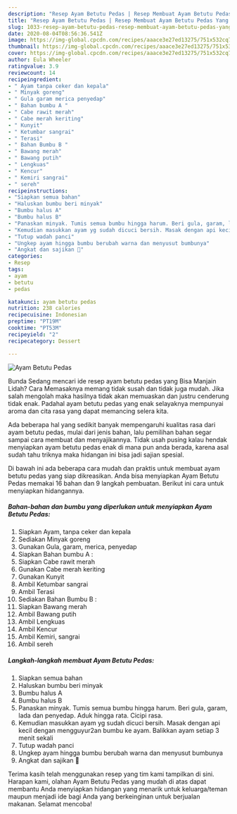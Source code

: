 ```yaml
---
description: "Resep Ayam Betutu Pedas | Resep Membuat Ayam Betutu Pedas Yang Lezat"
title: "Resep Ayam Betutu Pedas | Resep Membuat Ayam Betutu Pedas Yang Lezat"
slug: 1033-resep-ayam-betutu-pedas-resep-membuat-ayam-betutu-pedas-yang-lezat
date: 2020-08-04T08:56:36.541Z
image: https://img-global.cpcdn.com/recipes/aaace3e27ed13275/751x532cq70/ayam-betutu-pedas-foto-resep-utama.jpg
thumbnail: https://img-global.cpcdn.com/recipes/aaace3e27ed13275/751x532cq70/ayam-betutu-pedas-foto-resep-utama.jpg
cover: https://img-global.cpcdn.com/recipes/aaace3e27ed13275/751x532cq70/ayam-betutu-pedas-foto-resep-utama.jpg
author: Eula Wheeler
ratingvalue: 3.9
reviewcount: 14
recipeingredient:
- " Ayam tanpa ceker dan kepala"
- " Minyak goreng"
- " Gula garam merica penyedap"
- " Bahan bumbu A "
- " Cabe rawit merah"
- " Cabe merah keriting"
- " Kunyit"
- " Ketumbar sangrai"
- " Terasi"
- " Bahan Bumbu B "
- " Bawang merah"
- " Bawang putih"
- " Lengkuas"
- " Kencur"
- " Kemiri sangrai"
- " sereh"
recipeinstructions:
- "Siapkan semua bahan"
- "Haluskan bumbu beri minyak"
- "Bumbu halus A"
- "Bumbu halus B"
- "Panaskan minyak. Tumis semua bumbu hingga harum. Beri gula, garam, lada dan penyedap. Aduk hingga rata. Cicipi rasa."
- "Kemudian masukkan ayam yg sudah dicuci bersih. Masak dengan api kecil dengan mengguyur2an bumbu ke ayam. Balikkan ayam setiap 3 menit sekali"
- "Tutup wadah panci"
- "Ungkep ayam hingga bumbu berubah warna dan menyusut bumbunya"
- "Angkat dan sajikan 🐓"
categories:
- Resep
tags:
- ayam
- betutu
- pedas

katakunci: ayam betutu pedas 
nutrition: 238 calories
recipecuisine: Indonesian
preptime: "PT19M"
cooktime: "PT53M"
recipeyield: "2"
recipecategory: Dessert

---
```



![Ayam Betutu Pedas](https://img-global.cpcdn.com/recipes/aaace3e27ed13275/751x532cq70/ayam-betutu-pedas-foto-resep-utama.jpg)

Bunda Sedang mencari ide resep ayam betutu pedas yang Bisa Manjain Lidah? Cara Memasaknya memang tidak susah dan tidak juga mudah. Jika salah mengolah maka hasilnya tidak akan memuaskan dan justru cenderung tidak enak. Padahal ayam betutu pedas yang enak selayaknya mempunyai aroma dan cita rasa yang dapat memancing selera kita.



Ada beberapa hal yang sedikit banyak mempengaruhi kualitas rasa dari ayam betutu pedas, mulai dari jenis bahan, lalu pemilihan bahan segar sampai cara membuat dan menyajikannya. Tidak usah pusing kalau hendak menyiapkan ayam betutu pedas enak di mana pun anda berada, karena asal sudah tahu triknya maka hidangan ini bisa jadi sajian spesial.


Di bawah ini ada beberapa cara mudah dan praktis untuk membuat ayam betutu pedas yang siap dikreasikan. Anda bisa menyiapkan Ayam Betutu Pedas memakai 16 bahan dan 9 langkah pembuatan. Berikut ini cara untuk menyiapkan hidangannya.

<!--inarticleads1-->

##### Bahan-bahan dan bumbu yang diperlukan untuk menyiapkan Ayam Betutu Pedas:

1. Siapkan  Ayam, tanpa ceker dan kepala
1. Sediakan  Minyak goreng
1. Gunakan  Gula, garam, merica, penyedap
1. Siapkan  Bahan bumbu A :
1. Siapkan  Cabe rawit merah
1. Gunakan  Cabe merah keriting
1. Gunakan  Kunyit
1. Ambil  Ketumbar sangrai
1. Ambil  Terasi
1. Sediakan  Bahan Bumbu B :
1. Siapkan  Bawang merah
1. Ambil  Bawang putih
1. Ambil  Lengkuas
1. Ambil  Kencur
1. Ambil  Kemiri, sangrai
1. Ambil  sereh




<!--inarticleads2-->

##### Langkah-langkah membuat Ayam Betutu Pedas:

1. Siapkan semua bahan
1. Haluskan bumbu beri minyak
1. Bumbu halus A
1. Bumbu halus B
1. Panaskan minyak. Tumis semua bumbu hingga harum. Beri gula, garam, lada dan penyedap. Aduk hingga rata. Cicipi rasa.
1. Kemudian masukkan ayam yg sudah dicuci bersih. Masak dengan api kecil dengan mengguyur2an bumbu ke ayam. Balikkan ayam setiap 3 menit sekali
1. Tutup wadah panci
1. Ungkep ayam hingga bumbu berubah warna dan menyusut bumbunya
1. Angkat dan sajikan 🐓




Terima kasih telah menggunakan resep yang tim kami tampilkan di sini. Harapan kami, olahan Ayam Betutu Pedas yang mudah di atas dapat membantu Anda menyiapkan hidangan yang menarik untuk keluarga/teman maupun menjadi ide bagi Anda yang berkeinginan untuk berjualan makanan. Selamat mencoba!
